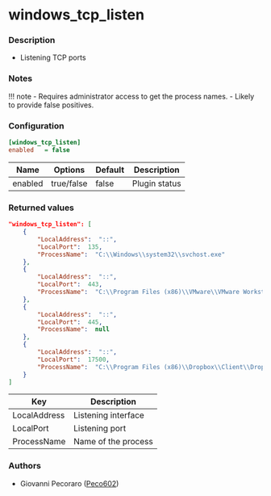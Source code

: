 # windows_tcp_listen

### Description
- Listening TCP ports


### Notes
!!! note
    - Requires administrator access to get the process names.
    - Likely to provide false positives.


### Configuration
```ini
[windows_tcp_listen]
enabled   = false
```

| Name | Options | Default | Description |
| ---- | ------- | ------- | ----------- |
| enabled | true/false | false | Plugin status |


### Returned values
```json
"windows_tcp_listen": [
    {
        "LocalAddress":  "::",
        "LocalPort":  135,
        "ProcessName":  "C:\\Windows\\system32\\svchost.exe"
    },
    {
        "LocalAddress":  "::",
        "LocalPort":  443,
        "ProcessName":  "C:\\Program Files (x86)\\VMware\\VMware Workstation\\vmware-hostd.exe"
    },
    {
        "LocalAddress":  "::",
        "LocalPort":  445,
        "ProcessName":  null
    },
    {
        "LocalAddress":  "::",
        "LocalPort":  17500,
        "ProcessName":  "C:\\Program Files (x86)\\Dropbox\\Client\\Dropbox.exe"
    }
]
```

| Key | Description |
| --- | ----------- |
| LocalAddress | Listening interface |
| LocalPort | Listening port |
| ProcessName | Name of the process |


### Authors
- Giovanni Pecoraro ([Peco602](https://github.com/peco602))